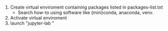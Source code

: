 1. Create virtual enviroment containing packages listed in packages-list.txt
	* Search how-to using software like (mini)conda, anaconda, venv.
2. Activate virtual enviroment
3. launch "jupyter-lab <folder>"
